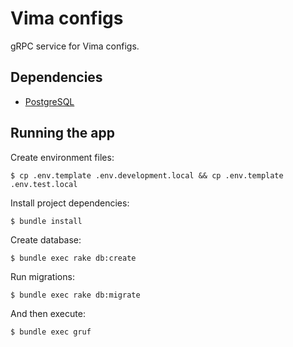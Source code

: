 # Vima configs

gRPC service for Vima configs.

## Dependencies

* [PostgreSQL](https://www.postgresql.org/download)

## Running the app

Create environment files:

    $ cp .env.template .env.development.local && cp .env.template .env.test.local

Install project dependencies:

    $ bundle install

Create database:

    $ bundle exec rake db:create

Run migrations:

    $ bundle exec rake db:migrate

And then execute:

    $ bundle exec gruf
